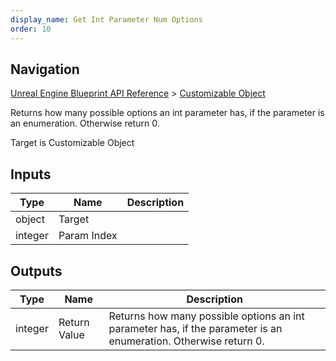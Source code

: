 ```yaml
---
display_name: Get Int Parameter Num Options
order: 10
---
```

## Navigation

[Unreal Engine Blueprint API Reference](https://dev.epicgames.com/documentation/en-us/unreal-engine/BlueprintAPI) > [Customizable Object](https://dev.epicgames.com/documentation/en-us/unreal-engine/BlueprintAPI/CustomizableObject)

Returns how many possible options an int parameter has, if the parameter is an enumeration. Otherwise return 0.

Target is Customizable Object

## Inputs

| Type | Name | Description |
| --- | --- | --- |
| object | Target |  |
| integer | Param Index |  |

## Outputs

| Type | Name | Description |
| --- | --- | --- |
| integer | Return Value | Returns how many possible options an int parameter has, if the parameter is an enumeration. Otherwise return 0. |
